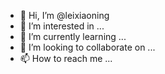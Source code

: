 - 👋 Hi, I’m @leixiaoning
- 👀 I’m interested in ...
- 🌱 I’m currently learning ...
- 💞️ I’m looking to collaborate on ...
- 📫 How to reach me ...

<!---
leixiaoning/leixiaoning is a ✨ special ✨ repository because its `README.md` (this file) appears on your GitHub profile.
You can click the Preview link to take a look at your changes.
--->
